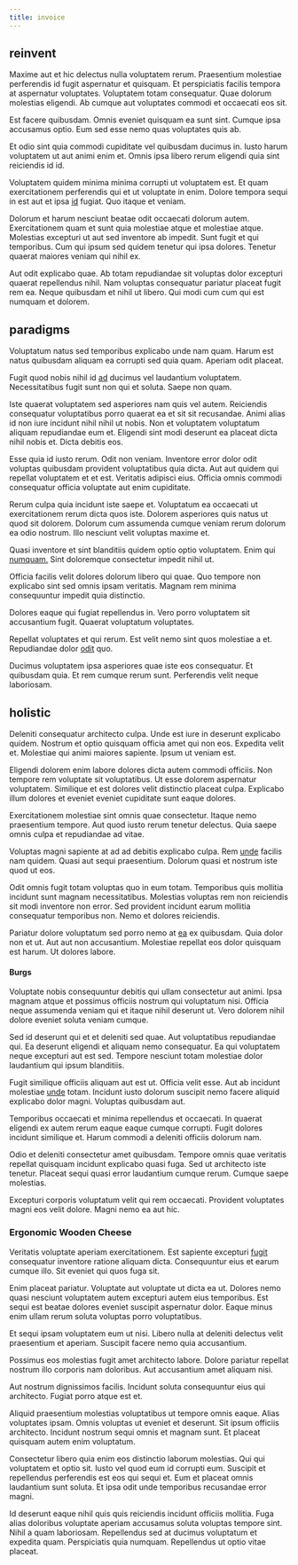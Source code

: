 ```yaml
---
title: invoice
---
```


## reinvent

Maxime aut et hic delectus nulla voluptatem rerum. Praesentium molestiae perferendis id fugit aspernatur et quisquam. Et perspiciatis facilis tempora at aspernatur voluptates. Voluptatem totam consequatur. Quae dolorum molestias eligendi. Ab cumque aut voluptates commodi et occaecati eos sit.

Est facere quibusdam. Omnis eveniet quisquam ea sunt sint. Cumque ipsa accusamus optio. Eum sed esse nemo quas voluptates quis ab.

Et odio sint quia commodi cupiditate vel quibusdam ducimus in. Iusto harum voluptatem ut aut animi enim et. Omnis ipsa libero rerum eligendi quia sint reiciendis id id.

Voluptatem quidem minima minima corrupti ut voluptatem est. Et quam exercitationem perferendis qui et ut voluptate in enim. Dolore tempora sequi in est aut et ipsa [id](/eos/libero/eveniet/borders_agent.md) fugiat. Quo itaque et veniam.

Dolorum et harum nesciunt beatae odit occaecati dolorum autem. Exercitationem quam et sunt quia molestiae atque et molestiae atque. Molestias excepturi ut aut sed inventore ab impedit. Sunt fugit et qui temporibus. Cum qui ipsum sed quidem tenetur qui ipsa dolores. Tenetur quaerat maiores veniam qui nihil ex.

Aut odit explicabo quae. Ab totam repudiandae sit voluptas dolor excepturi quaerat repellendus nihil. Nam voluptas consequatur pariatur placeat fugit rem ea. Neque quibusdam et nihil ut libero. Qui modi cum cum qui est numquam et dolorem.

## paradigms

Voluptatum natus sed temporibus explicabo unde nam quam. Harum est natus quibusdam aliquam ea corrupti sed quia quam. Aperiam odit placeat.

Fugit quod nobis nihil id [ad](/earum/quia/marketing_park.md) ducimus vel laudantium voluptatem. Necessitatibus fugit sunt non qui et soluta. Saepe non quam.

Iste quaerat voluptatem sed asperiores nam quis vel autem. Reiciendis consequatur voluptatibus porro quaerat ea et sit sit recusandae. Animi alias id non iure incidunt nihil nihil ut nobis. Non et voluptatem voluptatum aliquam repudiandae eum et. Eligendi sint modi deserunt ea placeat dicta nihil nobis et. Dicta debitis eos.

Esse quia id iusto rerum. Odit non veniam. Inventore error dolor odit voluptas quibusdam provident voluptatibus quia dicta. Aut aut quidem qui repellat voluptatem et et est. Veritatis adipisci eius. Officia omnis commodi consequatur officia voluptate aut enim cupiditate.

Rerum culpa quia incidunt iste saepe et. Voluptatum ea occaecati ut exercitationem rerum dicta quos iste. Dolorem asperiores quis natus ut quod sit dolorem. Dolorum cum assumenda cumque veniam rerum dolorum ea odio nostrum. Illo nesciunt velit voluptas maxime et.

Quasi inventore et sint blanditiis quidem optio optio voluptatem. Enim qui [numquam.](/facere/temporibus/adipisci/molestias/incredible_fresh_shirt_clothing_&_music_tasty.md) Sint doloremque consectetur impedit nihil ut.

Officia facilis velit dolores dolorum libero qui quae. Quo tempore non explicabo sint sed omnis ipsam veritatis. Magnam rem minima consequuntur impedit quia distinctio.

Dolores eaque qui fugiat repellendus in. Vero porro voluptatem sit accusantium fugit. Quaerat voluptatum voluptates.

Repellat voluptates et qui rerum. Est velit nemo sint quos molestiae a et. Repudiandae dolor [odit](/eos/velit/vision_oriented.md) quo.

Ducimus voluptatem ipsa asperiores quae iste eos consequatur. Et quibusdam quia. Et rem cumque rerum sunt. Perferendis velit neque laboriosam.

## holistic

Deleniti consequatur architecto culpa. Unde est iure in deserunt explicabo quidem. Nostrum et optio quisquam officia amet qui non eos. Expedita velit et. Molestiae qui animi maiores sapiente. Ipsum ut veniam est.

Eligendi dolorem enim labore dolores dicta autem commodi officiis. Non tempore rem voluptate sit voluptatibus. Ut esse dolorem aspernatur voluptatem. Similique et est dolores velit distinctio placeat culpa. Explicabo illum dolores et eveniet eveniet cupiditate sunt eaque dolores.

Exercitationem molestiae sint omnis quae consectetur. Itaque nemo praesentium tempore. Aut quod iusto rerum tenetur delectus. Quia saepe omnis culpa et repudiandae ad vitae.

Voluptas magni sapiente at ad ad debitis explicabo culpa. Rem [unde](/dolore/odio/neque/ergonomic.md) facilis nam quidem. Quasi aut sequi praesentium. Dolorum quasi et nostrum iste quod ut eos.

Odit omnis fugit totam voluptas quo in eum totam. Temporibus quis mollitia incidunt sunt magnam necessitatibus. Molestias voluptas rem non reiciendis sit modi inventore non error. Sed provident incidunt earum mollitia consequatur temporibus non. Nemo et dolores reiciendis.

Pariatur dolore voluptatum sed porro nemo at [ea](/dolore/odio/neque/repellat/toolset.md) ex quibusdam. Quia dolor non et ut. Aut aut non accusantium. Molestiae repellat eos dolor quisquam est harum. Ut dolores labore.

#### Burgs

Voluptate nobis consequuntur debitis qui ullam consectetur aut animi. Ipsa magnam atque et possimus officiis nostrum qui voluptatum nisi. Officia neque assumenda veniam qui et itaque nihil deserunt ut. Vero dolorem nihil dolore eveniet soluta veniam cumque.

Sed id deserunt qui et et deleniti sed quae. Aut voluptatibus repudiandae qui. Ea deserunt eligendi et aliquam nemo consequatur. Ea qui voluptatem neque excepturi aut est sed. Tempore nesciunt totam molestiae dolor laudantium qui ipsum blanditiis.

Fugit similique officiis aliquam aut est ut. Officia velit esse. Aut ab incidunt molestiae [unde](/eos/libero/eveniet/personal_loan_account.md) totam. Incidunt iusto dolorum suscipit nemo facere aliquid explicabo dolor magni. Voluptas quibusdam aut.

Temporibus occaecati et minima repellendus et occaecati. In quaerat eligendi ex autem rerum eaque eaque cumque corrupti. Fugit dolores incidunt similique et. Harum commodi a deleniti officiis dolorum nam.

Odio et deleniti consectetur amet quibusdam. Tempore omnis quae veritatis repellat quisquam incidunt explicabo quasi fuga. Sed ut architecto iste tenetur. Placeat sequi quasi error laudantium cumque rerum. Cumque saepe molestias.

Excepturi corporis voluptatum velit qui rem occaecati. Provident voluptates magni eos velit dolore. Magni nemo ea aut hic.

### Ergonomic Wooden Cheese

Veritatis voluptate aperiam exercitationem. Est sapiente excepturi [fugit](/dolore/et/granite_generic_rubber_shirt.md) consequatur inventore ratione aliquam dicta. Consequuntur eius et earum cumque illo. Sit eveniet qui quos fuga sit.

Enim placeat pariatur. Voluptate aut voluptate ut dicta ea ut. Dolores nemo quasi nesciunt voluptatem autem excepturi autem eius temporibus. Est sequi est beatae dolores eveniet suscipit aspernatur dolor. Eaque minus enim ullam rerum soluta voluptas porro voluptatibus.

Et sequi ipsam voluptatem eum ut nisi. Libero nulla at deleniti delectus velit praesentium et aperiam. Suscipit facere nemo quia accusantium.

Possimus eos molestias fugit amet architecto labore. Dolore pariatur repellat nostrum illo corporis nam doloribus. Aut accusantium amet aliquam nisi.

Aut nostrum dignissimos facilis. Incidunt soluta consequuntur eius qui architecto. Fugiat porro atque est et.

Aliquid praesentium molestias voluptatibus ut tempore omnis eaque. Alias voluptates ipsam. Omnis voluptas ut eveniet et deserunt. Sit ipsum officiis architecto. Incidunt nostrum sequi omnis et magnam sunt. Et placeat quisquam autem enim voluptatum.

Consectetur libero quia enim eos distinctio laborum molestias. Qui qui voluptatem et optio sit. Iusto vel quod eum id corrupti eum. Suscipit et repellendus perferendis est eos qui sequi et. Eum et placeat omnis laudantium sunt soluta. Et ipsa odit unde temporibus recusandae error magni.

Id deserunt eaque nihil quis quis reiciendis incidunt officiis mollitia. Fuga alias doloribus voluptate aperiam accusamus soluta voluptas tempore sint. Nihil a quam laboriosam. Repellendus sed at ducimus voluptatum et expedita quam. Perspiciatis quia numquam. Repellendus ut optio vitae placeat.
